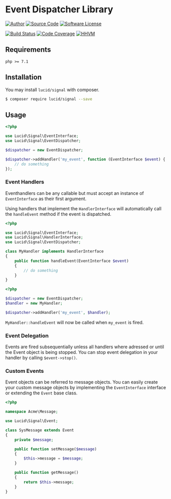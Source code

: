 # Event Dispatcher Library

[![Author](http://img.shields.io/badge/author-iwyg-blue.svg?style=flat-square)](https://github.com/iwyg)
[![Source Code](http://img.shields.io/badge/source-lucid/signal-blue.svg?style=flat-square)](https://github.com/lucidphp/signal/tree/develop)
[![Software License](https://img.shields.io/badge/license-MIT-brightgreen.svg?style=flat-square)](https://github.com/lucidphp/signal/blob/develop/LICENSE.md)

[![Build Status](https://img.shields.io/travis/lucidphp/signal/develop.svg?style=flat-square)](https://travis-ci.org/lucidphp/signal)
[![Code Coverage](https://img.shields.io/coveralls/lucidphp/signal/develop.svg?style=flat-square)](https://coveralls.io/r/lucidphp/signal)
[![HHVM](https://img.shields.io/hhvm/lucid/signal/dev-develop.svg?style=flat-square)](http://hhvm.h4cc.de/package/lucid/signal)	

## Requirements

```
php >= 7.1
```

## Installation

You may install `lucid/signal` with composer.

```bash
$ composer require lucid/signal --save
```

## Usage

```php
<?php

use Lucid\Signal\EventInterface;
use Lucid\Signal\EventDispatcher;

$dispatcher = new EventDispatcher;

$dispatcher->addHandler('my_event', function (EventInterface $event) {
	// do something
});
```

### Event Handlers

Eventhandlers can be any callable but must accept an instance of `EventInterface`
as their first argument.

Using handlers that implement the `HandlerInterface` will automatically call the `handleEvent` method if the event is dispatched.

```php
<?php

use Lucid\Signal\EventInterface;
use Lucid\Signal\HandlerInterface;
use Lucid\Signal\EventDispatcher;

class MyHandler implements HandlerInterface
{
	public function handleEvent(EventInterface $event)
	{
		// do something
	}
}
```

```php
<?php

$dispatcher = new EventDispatcher;
$handler = new MyHandler;

$dispatcher->addHandler('my_event', $handler);

```

`MyHandler::handleEvent` will now be called when `my_event` is fired.

### Event Delegation

Events are fired subsequentially unless all handlers where adressed or until
the Event object is being stopped. You can stop event delegation in your
handler by calling `$event->stop()`.

### Custom Events

Event objects can be referred to message objects. You can easily create your
custom message objects by implementing the `EventInterface` interface or
extending the `Event` base class.

```php
<?php

namespace Acme\Message;

use Lucid\Signal\Event;

class SysMessage extends Event
{
	private $message;

	public function setMessage($message)
	{
		$this->message = $message;
	}

	public function getMessage()
	{
		return $this->message;
	}
}
```
